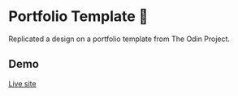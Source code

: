 # Portfolio Template 🎨

Replicated a design on a portfolio template from The Odin Project.

## Demo
[Live site](https://thatgirl9.github.io/Portfolio-Homepage/)



